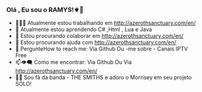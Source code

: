 ### Olá , Eu sou o RAMYS!⚜👋

<!--
**Ramys/Ramys** is a ✨ _special_ ✨ repository because its `README.md` (this file) appears on your GitHub profile.

Here are some ideas to get you started:
<!--START_SECTION:activity-->
- 🔭🐱‍👤 Atualmente estou trabalhando em http://azerothsanctuary.com/en/
- 🌱 Atualmente estou aprendendo C# ,Html , Lua e Java
- 👯 Estou procurando colaborar em http://azerothsanctuary.com/en/
- 🤔 Estou procurando ajuda com http://azerothsanctuary.com/en/
- 💪 PergunteHow to reach me: Via Github Ou -me sobre - Canais IPTV Free 
- 📫👁‍🗨 Como me encontrar: Via Github Ou Via http://azerothsanctuary.com/en/
- 🎵🎶 Sou fã da banda - THE SMITHS e adoro o Morrisey em seu projeto SOLO!
<!--END_SECTION:activity-->
